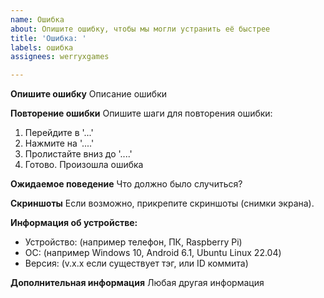 ```yaml
---
name: Ошибка
about: Опишите ошибку, чтобы мы могли устранить её быстрее
title: 'Ошибка: '
labels: ошибка
assignees: werryxgames

---
```


**Опишите ошибку**
Описание ошибки

**Повторение ошибки**
Опишите шаги для повторения ошибки:
1. Перейдите в '...'
2. Нажмите на '....'
3. Пролистайте вниз до '....'
4. Готово. Произошла ошибка

**Ожидаемое поведение**
Что должно было случиться?

**Скриншоты**
Если возможно, прикрепите скриншоты (снимки экрана).

**Информация об устройстве:**
 - Устройство: (например телефон, ПК, Raspberry Pi)
 - ОС: (например Windows 10, Android 6.1, Ubuntu Linux 22.04)
 - Версия: (v.x.x если существует тэг, или ID коммита)

**Дополнительная информация**
Любая другая информация
